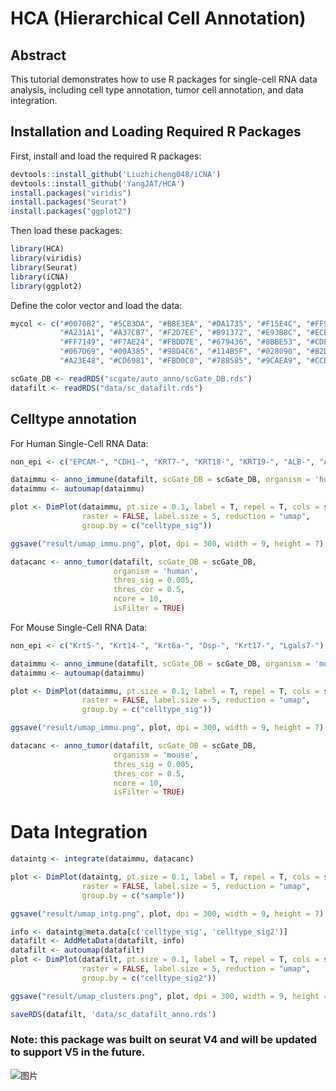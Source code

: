 # HCA (Hierarchical Cell Annotation)
## Abstract 
This tutorial demonstrates how to use R packages for single-cell RNA data analysis, including cell type annotation, tumor cell annotation, and data integration.
## Installation and Loading Required R Packages

First, install and load the required R packages:

```r
devtools::install_github('Liuzhicheng048/iCNA')
devtools::install_github('YangJAT/HCA')
install.packages("viridis")
install.packages("Seurat")
install.packages("ggplot2")
```
Then load these packages:

```r
library(HCA)
library(viridis)
library(Seurat)
library(iCNA)
library(ggplot2)
```

Define the color vector and load the data:

```r
mycol <- c("#0070B2", "#5CB3DA", "#B8E3EA", "#DA1735", "#F15E4C", "#FF9F99", 
           "#A231A1", "#A37CB7", "#F2D7EE", "#B91372", "#E93B8C", "#ECB2C8", 
           "#FF7149", "#F7AE24", "#FBDD7E", "#679436", "#8BBE53", "#CDE391", 
           "#067D69", "#00A385", "#98D4C6", "#114B5F", "#028090", "#B2DBBF", 
           "#A23E48", "#CD6981", "#FBD0C0", "#788585", "#9CAEA9", "#CCDAD1")

scGate_DB <- readRDS("scgate/auto_anno/scGate_DB.rds")
datafilt <- readRDS("data/sc_datafilt.rds")
```

## Celltype annotation 
For Human Single-Cell RNA Data:
```r
non_epi <- c("EPCAM-", "CDH1-", "KRT7-", "KRT18-", "KRT19-", "ALB-", "AFP-")

dataimmu <- anno_immune(datafilt, scGate_DB = scGate_DB, organism = 'human', non_epi = non_epi, min_cell = 100, ncore = 1)
dataimmu <- autoumap(dataimmu)

plot <- DimPlot(dataimmu, pt.size = 0.1, label = T, repel = T, cols = sample(mycol), 
                raster = FALSE, label.size = 5, reduction = "umap", 
                group.by = c("celltype_sig"))

ggsave("result/umap_immu.png", plot, dpi = 300, width = 9, height = 7)

datacanc <- anno_tumor(datafilt, scGate_DB = scGate_DB, 
                       organism = 'human', 
                       thres_sig = 0.005, 
                       thres_cor = 0.5, 
                       ncore = 10, 
                       isFilter = TRUE)
```

For Mouse Single-Cell RNA Data:
```r
non_epi <- c("Krt5-", "Krt14-", "Krt6a-", "Dsp-", "Krt17-", "Lgals7-")

dataimmu <- anno_immune(datafilt, scGate_DB = scGate_DB, organism = 'mouse', non_epi = non_epi, min_cell = 100, ncore = 1)
dataimmu <- autoumap(dataimmu)

plot <- DimPlot(dataimmu, pt.size = 0.1, label = T, repel = T, cols = sample(mycol), 
                raster = FALSE, label.size = 5, reduction = "umap", 
                group.by = c("celltype_sig"))

ggsave("result/umap_immu.png", plot, dpi = 300, width = 9, height = 7)

datacanc <- anno_tumor(datafilt, scGate_DB = scGate_DB, 
                       organism = 'mouse', 
                       thres_sig = 0.005, 
                       thres_cor = 0.5, 
                       ncore = 10, 
                       isFilter = TRUE)
```

# Data Integration
```r
dataintg <- integrate(dataimmu, datacanc)

plot <- DimPlot(dataintg, pt.size = 0.1, label = T, repel = T, cols = sample(mycol),
                raster = FALSE, label.size = 5, reduction = "umap",
                group.by = c("sample"))

ggsave("result/umap_intg.png", plot, dpi = 300, width = 9, height = 7)

info <- dataintg@meta.data[c('celltype_sig', 'celltype_sig2')] 
datafilt <- AddMetaData(datafilt, info) 
datafilt <- autoumap(datafilt) 
plot <- DimPlot(datafilt, pt.size = 0.1, label = T, repel = T, cols = sample(mycol),
                raster = FALSE, label.size = 5, reduction = "umap",
                group.by = c("celltype_sig2"))

ggsave("result/umap_clusters.png", plot, dpi = 300, width = 9, height = 7)

saveRDS(datafilt, 'data/sc_datafilt_anno.rds')
```

### Note: this package was built on seurat V4 and will be updated to support V5 in the future.
![图片](https://github.com/YangJAT/HCA/assets/70686083/d8fb4993-175e-453f-bff6-45bcd8c91ef3)

